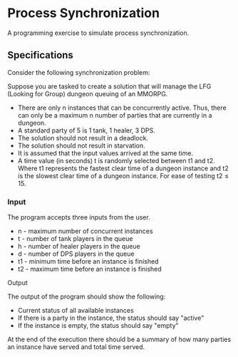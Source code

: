# Process Synchronization

A programming exercise to simulate process synchronization.

## Specifications

Consider the following synchronization problem:

Suppose you are tasked to create a solution that will manage the LFG (Looking for Group) dungeon queuing of an MMORPG.

- There are only n instances that can be concurrently active. Thus, there can only be a maximum n number of parties that are currently in a dungeon.
- A standard party of 5 is 1 tank, 1 healer, 3 DPS.
- The solution should not result in a deadlock.
- The solution should not result in starvation.
- It is assumed that the input values arrived at the same time.
- A time value (in seconds) t is randomly selected between $\text{t1}$ and $\text{t2}$. Where $\text{t1}$ represents the fastest clear time of a dungeon instance and $\text{t2}$ is the slowest clear time of a dungeon instance. For ease of testing $\text{t2} \leq 15$.

### Input

The program accepts three inputs from the user.

- n - maximum number of concurrent instances
- t - number of tank players in the queue
- h - number of healer players in the queue
- d - number of DPS players in the queue
- t1 - minimum time before an instance is finished
- t2 - maximum time before an instance is finished

Output

The output of the program should show the following:

  - Current status of all available instances
  - If there is a party in the instance, the status should say "active"
  - If the instance is empty, the status should say "empty"

At the end of the execution there should be a summary of how many parties an instance have served and total time served.
